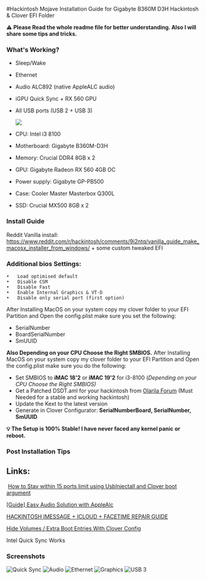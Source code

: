 #Hackintosh Mojave Installation Guide for Gigabyte B360M D3H Hackintosh & Clover EFI Folder

⚠️  **Please Read the whole readme file for better understanding. Also I will share some tips and tricks.**

### **What's Working?**

- Sleep/Wake
- Ethernet
- Audio ALC892 (native AppleALC audio)
- iGPU Quick Sync + RX 560 GPU
- All USB ports (USB 2 + USB 3)

    ![](/Screenshots/about.png)


- CPU: Intel i3 8100 
- Motherboard: Gigabyte B360M-D3H 
- Memory: Crucial DDR4 8GB x 2 
- GPU: Gigabyte Radeon RX 560 4GB OC
- Power supply: Gigabyte GP-PB500
- Case: Cooler Master Masterbox Q300L
- SSD: Crucial MX500 8GB x 2

### Install Guide
Reddit Vanilla install: https://www.reddit.com/r/hackintosh/comments/9i2ntq/vanilla_guide_make_macosx_installer_from_windows/ + some custom tweaked EFI

### Additional bios Settings: 
	•	Load optimised default 
	•	Disable CSM 
	•	Disable Fast 
	•	Enable Internal Graphics & VT-D 
	•	Disable only serial port (first option) 

After Installing MacOS on your system copy my clover folder to your EFI Partition and Open the config.plist make sure you set the following:
- SerialNumber
- BoardSerialNumber
- SmUUID

**Also Depending on your CPU Choose the Right SMBIOS.**
After Installing MacOS on your system copy my clover folder to your EFI Partition and Open the config.plist make sure you do the following:

- Set SMBIOS to **iMAC 18'2** or **iMAC 19'2** for i3-8100 (*Depending on your CPU Choose the Right SMBIOS)*
- Get a Patched DSDT.aml for your hackintosh from [Olarila Forum](https://olarila.com/forum/viewtopic.php?t=6401) (Must Needed for a stable and working hackintosh)
- Update the Kext to the latest version
- Generate  in Clover Configurator: **SerialNumberBoard, SerialNumber, SmUUID**

**💡 The Setup is 100% Stable! I have never faced any kernel panic or reboot.**

### Post Installation Tips

## Links:

 [How to Stay within 15 ports limit using UsbInjectall and Clover boot argument](https://olarila.com/forum/viewtopic.php?f=79&t=7370&fbclid=IwAR0aba59fTABiOx2hLesroLLHOTl8rAQQwQ-d0bpPm4LZ3UNovBrGdjyEb8)

[[Guide] Easy Audio Solution with AppleAlc](https://olarila.com/forum/viewtopic.php?f=28&t=9788)

[HACKINTOSH IMESSAGE + ICLOUD + FACETIME REPAIR GUIDE](https://hackintosher.com/guides/quick-fixes-facetime-icloud-imessage-hackintosh-not-working/)

[Hide Volumes / Extra Boot Entries With Clover Config](https://olarila.com/forum/viewtopic.php?f=28&t=7451#p66199)


Intel Quick Sync Works
### Screenshots

![Quick Sync](/Screenshots/quicsync.png)
![Audio](/Screenshots/audio.png)
![Ethernet](/Screenshots/ethernet.png)
![Graphics](/Screenshots/graphics.png)
![USB 3](/Screenshots/usb.png)
